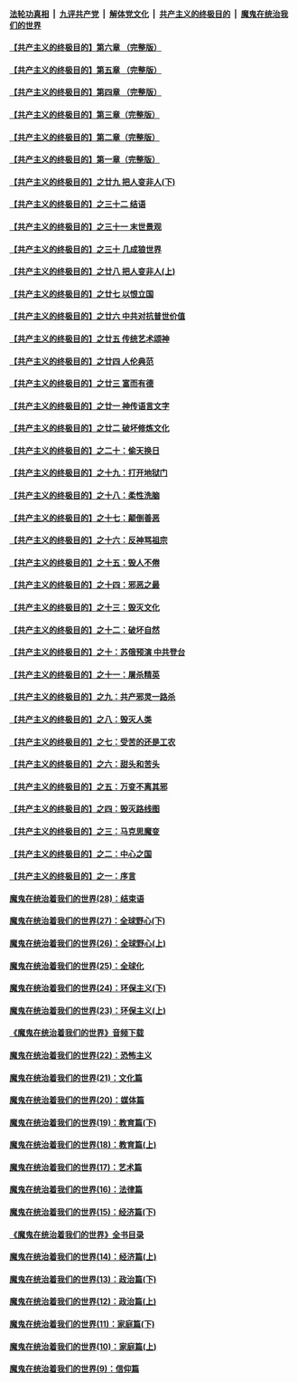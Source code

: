

####  [法轮功真相](../../../../basic/blob/master/README.md?t=05151402) &nbsp;|&nbsp; [九评共产党](../../../../9ping.md/blob/master/README.md?t=05151402) &nbsp;|&nbsp; [解体党文化](../../../../jtdwh.md/blob/master/README.md?t=05151402)  &nbsp;|&nbsp; [共产主义的终极目的](../../../../gczydzjmd.md/blob/master/README.md?t=05151402) &nbsp;|&nbsp; [魔鬼在统治我们的世界](../../../../mgztzwmdsj.md/blob/master/README.md?t=05151402) 

#### [【共产主义的终极目的】第六章 （完整版）](../pages/nsc422/n11428913.md?t=05151402) 

#### [【共产主义的终极目的】第五章 （完整版）](../pages/nsc422/n11428912.md?t=05151402) 

#### [【共产主义的终极目的】第四章 （完整版）](../pages/nsc422/n11428907.md?t=05151402) 

#### [【共产主义的终极目的】第三章（完整版）](../pages/nsc422/n11428848.md?t=05151402) 

#### [【共产主义的终极目的】第二章（完整版）](../pages/nsc422/n11428831.md?t=05151402) 

#### [【共产主义的终极目的】第一章（完整版）](../pages/nsc422/n11417651.md?t=05151402) 

#### [【共产主义的终极目的】之廿九 把人变非人(下)](../pages/nsc422/n11344140.md?t=05151402) 

#### [【共产主义的终极目的】之三十二 结语](../pages/nsc422/n11360535.md?t=05151402) 

#### [【共产主义的终极目的】之三十一 末世景观](../pages/nsc422/n11351129.md?t=05151402) 

#### [【共产主义的终极目的】之三十 几成狼世界](../pages/nsc422/n11348280.md?t=05151402) 

#### [【共产主义的终极目的】之廿八 把人变非人(上)](../pages/nsc422/n11340492.md?t=05151402) 

#### [【共产主义的终极目的】之廿七 以恨立国](../pages/nsc422/n11336944.md?t=05151402) 

#### [【共产主义的终极目的】之廿六 中共对抗普世价值](../pages/nsc422/n11324785.md?t=05151402) 

#### [【共产主义的终极目的】之廿五 传统艺术颂神](../pages/nsc422/n11296396.md?t=05151402) 

#### [【共产主义的终极目的】之廿四 人伦典范](../pages/nsc422/n11296397.md?t=05151402) 

#### [【共产主义的终极目的】之廿三 富而有德](../pages/nsc422/n11283598.md?t=05151402) 

#### [【共产主义的终极目的】之廿一 神传语言文字](../pages/nsc422/n11263265.md?t=05151402) 

#### [【共产主义的终极目的】之廿二 破坏修炼文化](../pages/nsc422/n11245728.md?t=05151402) 

#### [【共产主义的终极目的】之二十：偷天换日](../pages/nsc422/n11238846.md?t=05151402) 

#### [【共产主义的终极目的】之十九：打开地狱门](../pages/nsc422/n11206376.md?t=05151402) 

#### [【共产主义的终极目的】之十八：柔性洗脑](../pages/nsc422/n11199994.md?t=05151402) 

#### [【共产主义的终极目的】之十七：颠倒善恶](../pages/nsc422/n11179782.md?t=05151402) 

#### [【共产主义的终极目的】之十六：反神骂祖宗](../pages/nsc422/n11166798.md?t=05151402) 

#### [【共产主义的终极目的】之十五：毁人不倦](../pages/nsc422/n11166792.md?t=05151402) 

#### [【共产主义的终极目的】之十四：邪恶之最](../pages/nsc422/n11150249.md?t=05151402) 

#### [【共产主义的终极目的】之十三：毁灭文化](../pages/nsc422/n11135227.md?t=05151402) 

#### [【共产主义的终极目的】之十二：破坏自然](../pages/nsc422/n11135214.md?t=05151402) 

#### [【共产主义的终极目的】之十：苏俄预演 中共登台](../pages/nsc422/n11118424.md?t=05151402) 

#### [【共产主义的终极目的】之十一：屠杀精英](../pages/nsc422/n11118442.md?t=05151402) 

#### [【共产主义的终极目的】之九：共产邪灵一路杀](../pages/nsc422/n11114139.md?t=05151402) 

#### [【共产主义的终极目的】之八：毁灭人类](../pages/nsc422/n11108503.md?t=05151402) 

#### [【共产主义的终极目的】之七：受苦的还是工农](../pages/nsc422/n11101809.md?t=05151402) 

#### [【共产主义的终极目的】之六：甜头和苦头](../pages/nsc422/n11096971.md?t=05151402) 

#### [【共产主义的终极目的】之五：万变不离其邪](../pages/nsc422/n11091285.md?t=05151402) 

#### [【共产主义的终极目的】之四：毁灭路线图](../pages/nsc422/n11086284.md?t=05151402) 

#### [【共产主义的终极目的】之三：马克思魔变](../pages/nsc422/n11061941.md?t=05151402) 

#### [【共产主义的终极目的】之二：中心之国](../pages/nsc422/n11047728.md?t=05151402) 

#### [【共产主义的终极目的】之一：序言](../pages/nsc422/n11086077.md?t=05151402) 

#### [魔鬼在统治着我们的世界(28)：结束语](../pages/nsc422/n10936246.md?t=05151402) 

#### [魔鬼在统治着我们的世界(27)：全球野心(下)](../pages/nsc422/n10928319.md?t=05151402) 

#### [魔鬼在统治着我们的世界(26)：全球野心(上)](../pages/nsc422/n10900318.md?t=05151402) 

#### [魔鬼在统治着我们的世界(25)：全球化](../pages/nsc422/n10788205.md?t=05151402) 

#### [魔鬼在统治着我们的世界(24)：环保主义(下)](../pages/nsc422/n10695307.md?t=05151402) 

#### [魔鬼在统治着我们的世界(23)：环保主义(上)](../pages/nsc422/n10688613.md?t=05151402) 

#### [《魔鬼在统治着我们的世界》音频下载](../pages/nsc422/n10635553.md?t=05151402) 

#### [魔鬼在统治着我们的世界(22)：恐怖主义](../pages/nsc422/n10614727.md?t=05151402) 

#### [魔鬼在统治着我们的世界(21)：文化篇](../pages/nsc422/n10597706.md?t=05151402) 

#### [魔鬼在统治着我们的世界(20)：媒体篇](../pages/nsc422/n10586579.md?t=05151402) 

#### [魔鬼在统治着我们的世界(19)：教育篇(下)](../pages/nsc422/n10564808.md?t=05151402) 

#### [魔鬼在统治着我们的世界(18)：教育篇(上)](../pages/nsc422/n10526970.md?t=05151402) 

#### [魔鬼在统治着我们的世界(17)：艺术篇](../pages/nsc422/n10499093.md?t=05151402) 

#### [魔鬼在统治着我们的世界(16)：法律篇](../pages/nsc422/n10485969.md?t=05151402) 

#### [魔鬼在统治着我们的世界(15)：经济篇(下)](../pages/nsc422/n10469975.md?t=05151402) 

#### [《魔鬼在统治着我们的世界》全书目录](../pages/nsc422/n10464261.md?t=05151402) 

#### [魔鬼在统治着我们的世界(14)：经济篇(上)](../pages/nsc422/n10457370.md?t=05151402) 

#### [魔鬼在统治着我们的世界(13)：政治篇(下)](../pages/nsc422/n10448270.md?t=05151402) 

#### [魔鬼在统治着我们的世界(12)：政治篇(上)](../pages/nsc422/n10444576.md?t=05151402) 

#### [魔鬼在统治着我们的世界(11)：家庭篇(下)](../pages/nsc422/n10440961.md?t=05151402) 

#### [魔鬼在统治着我们的世界(10)：家庭篇(上)](../pages/nsc422/n10435448.md?t=05151402) 

#### [魔鬼在统治着我们的世界(9)：信仰篇](../pages/nsc422/n10432159.md?t=05151402) 

